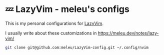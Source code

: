 # 💤 LazyVim - meleu's configs

This is my personal configurations for [LazyVim](https://lazyvim.org).

I usually write about these customizations in <https://meleu.dev/notes/lazy-vim/>

```bash
git clone git@github.com:meleu/LazyVim-config.git ~/.config/nvim
```
